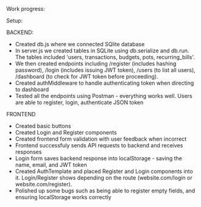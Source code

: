 Work progress:

Setup:

BACKEND:
- Created db.js where we connected SQlite database
- In server.js we created tables in SQLite using db.serialize and db.run. The tables included 'users, transactions, budgets, pots, recurring_bills'. 
- We then created endpoints including /register (includes hashing password), /login (includes issuing JWT token), /users (to list all users), /dashboard (to check for JWT token before proceeding).
- Created authMiddleware to handle authenticating token when directing to dashboard
- Tested all the endpoints using Postman - everything works well. Users are able to register, login, authenticate JSON token

FRONTEND
- Created basic buttons
- Created Login and Register components
- Created frontend form validation with user feedback when incorrect
- Frontend successfuly sends API requests to backend and receives responses
- Login form saves backend response into localStorage - saving the name, email, and JWT token
- Created AuthTemplate and placed Register and Login components into it. Login/Register shows depending on the route (website.com/login or website.com/register). 
- Polished up some bugs such as being able to register empty fields, and ensuring localStorage works correctly




